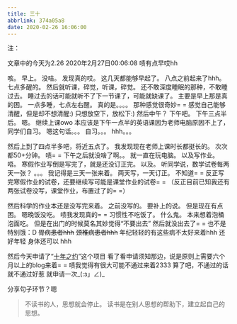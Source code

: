 ```yaml
---
title: 三十
abbrlink: 374a05a8
date: 2020-02-26 16:06:00
---
```

<!--markdown-->注：
文章中的今天为2.26
2020年2月27日00:06:08
啧有点早哎hh

咳。
早上。
没啥。
发现真的哎。
这几天都能够早起了。
八点之前起来了hhh。
七点多醒的。
然后就听课，碎觉，听课，碎觉。
还不敢深度睡眠的那种，不敢睡过去。
睡过去的话可能就听不了下一节课了，可能就缺课了。
主要是早上那是真的困。
一点多睡，七点左右醒。
真的是。。。。
那种感觉很奇妙= =
感觉自己能够清醒，但是却不想清醒:)
只想放空下，放松下:)
然后中午？
下午吧。
下午三点半后。
嗯。
继续上课owo
本应该是下午一点半的英语课因为老师电脑原因不上了，同学们自习。
嗯这句话。。。
自习。。。
hhh。。。


然后上到了四点半多吧，将近五点了。
我发现现在老师上课时长都挺长的。
次次都50+分钟。
啧= =
下午之后就没啥了啊。。
就一直在玩电脑。
以及写作业。
唔。
寒假作业写倒是写完了，就是还没订正完。
以及。
听同学说，数学试卷每两天一张？
。。。
我记得是三天一张来着。
两天写，一天订正。
不知道= =
反正写完寒假作业的试卷，还要继续写可能是课堂作业的试卷= =
（反正目前已知我还有两张试卷没写，课堂作业，布置过了的= =）

然后科学的作业本还是没写完来着。
之前没写的。
要补上的说。
但是现在有点困。
嗯晚饭没吃。
啧我发现真的= =
习惯性不吃饭了。
什么鬼。
本来想着泡桶泡面吃。
但是在出门的时候莫名其妙觉得“不要出去”
然后就没出去了= =
也不是特别饿：D
~~胃病患者hhh~~
~~颈椎病患者hhh~~
年纪轻轻的有这些病不太好来着hhh
还好年轻
身体还可以
hhh

然后今天申请了“[十年之约][1]”这个项目
看了看申请须知那边，说是原则上需要六个月以上的blog来着= =
啧我觉得有很大可能不通过来着2333
算了吧，不通过的话就不通过好惹
就申请一次_(:з」∠)_

分享句子环节？嗯

> 不读书的人，思想就会停止。
> 读书是在别人思想的帮助下，建立起自己的思想。

[1]: https://www.foreverblog.cn/